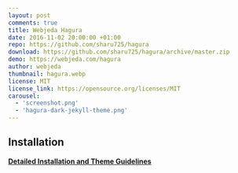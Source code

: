 ```yaml
---
layout: post
comments: true
title: Webjeda Hagura
date: 2016-11-02 20:00:00 +01:00
repo: https://github.com/sharu725/hagura
download: https://github.com/sharu725/hagura/archive/master.zip
demo: https://webjeda.com/hagura
author: webjeda
thumbnail: hagura.webp
license: MIT
license_link: https://opensource.org/licenses/MIT
carousel:
  - 'screenshot.png'
  - 'hagura-dark-jekyll-theme.png'
---
```


## Installation

[**Detailed Installation and Theme Guidelines**](https://blog.webjeda.com/jekyll-themes/)
